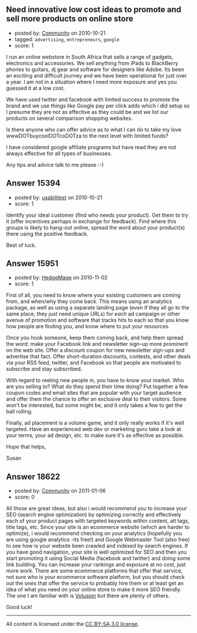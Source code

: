 ## Need innovative low cost ideas to promote and sell more products on online store

- posted by: [Community](https://stackexchange.com/users/-1/-1-community) on 2010-10-21
- tagged: `advertising`, `entrepreneurs`, `google`
- score: 1

I run an online webstore in South Africa that sells a range of gadgets, electronics and accessories. We sell anything from iPads to BlackBerry phones to guitars, dj gear and software for designers like Adobe. 
Its been an exciting and difficult journey and we have been operational for just over a year. I am not in a situation where I need more exposure and yes you guessed it at a low cost.

We have used twitter and facebook with limited success to promote the brand and we use things like Google pay per click adds which i did setup so I presume they are not as effective as they could be and we list our products on several comparison shopping websites.

Is there anyone who can offer advice as to what I can do to take my love wwwDOTbuycoolDOTcoDOTza to the next level with limited funds?

I have considered google affiliate programs but have read they are not always effective for all types of businesses. 

Any tips and advice talk to me please :-)


## Answer 15394

- posted by: [usabilitest](https://stackexchange.com/users/-1/3024-usabilitest) on 2010-10-21
- score: 1

Identify your ideal customer (find who needs your product). Get them to try it (offer incentives perhaps in exchange for feedback). Find where this groups is likely to hang-out online, spread the word about your product(s) there using the positive feedback.

Best of luck.


## Answer 15951

- posted by: [HedgeMage](https://stackexchange.com/users/-1/5198-hedgemage) on 2010-11-02
- score: 1

First of all, you need to know where your existing customers are coming from, and when/why they come back.  This means using an analytics package, as well as using a separate landing page (even if they all go to the same place, they just need unique URLs) for *each* ad campaign or other avenue of promotion and software that tracks hits to each so that you know how people are finding you, and know where to put your resources.

Once you hook someone, keep them coming back, and help them spread the word: make your Facebook link and newsletter sign-up more prominent on the web site.  Offer a discount coupon for new newsletter sign-ups and advertise that fact.  Offer short-duration discounts, contests, and other deals via your RSS feed, twitter, and Facebook so that people are motivated to subscribe and stay subscribed.

With regard to reeling new people in, you have to know your market.  Who are you selling to?  What do they spend their time doing?  Put together a few coupon codes and email sites that are popular with your target audience and offer them the chance to offer an exclusive deal to their visitors.  Some won't be interested, but some might be, and it only takes a few to get the ball rolling.

Finally, ad placement is a volume game, and it only really works if it's well targeted.  Have an experienced web dev or marketing guru take a look at your terms, your ad design, etc. to make sure it's as effective as possible.

Hope that helps,

Susan


## Answer 18622

- posted by: [Community](https://stackexchange.com/users/-1/-1-community) on 2011-01-06
- score: 0

<p>All those are great ideas, but also i would recommend you to increase your SEO (search engine optimization) by optimizing correctly and effectively each of your product pages with targeted keywords within content, alt tags, title tags, etc. Since your site is an ecommerce website (which are harder to optimize), i would recommend checking on your analytics (hopefully you are using google analytics -its free!) and Google Webmaster Tool (also free) to see how is your website been crawled and indexed by search engines. If you have good navigation, your site is well optimized for SEO and then you start promoting it using Social Media (facebook and twitter) and doing some link building. You can increase your rankings and exposure at no cost, just more work. There are some ecommerce platforms that offer that service, not sure who is your ecommerce software platform, but you should check out the ones that offer the service to probably hire them or at least get an idea of what you need on your online store to make it more SEO friendly. The one I am familiar with is <a href="http://www.volusion.com/search-engine-optimization/" rel="nofollow">Volusion</a> but there are plenty of others.</p>

<p>Good luck!</p>




---

All content is licensed under the [CC BY-SA 3.0 license](https://creativecommons.org/licenses/by-sa/3.0/).
